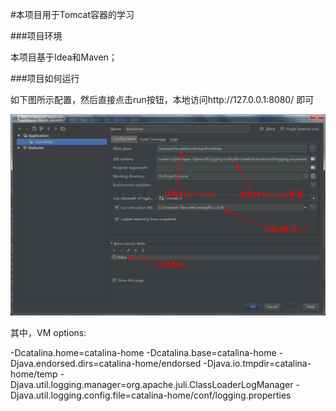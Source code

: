 #本项目用于Tomcat容器的学习

###项目环境

本项目基于Idea和Maven；

###项目如何运行

如下图所示配置，然后直接点击run按钮，本地访问http://127.0.0.1:8080/ 即可

![Idea调试配置](/IdeaDebugConfig.jpg)

其中，VM options:

-Dcatalina.home=catalina-home 
-Dcatalina.base=catalina-home 
-Djava.endorsed.dirs=catalina-home/endorsed 
-Djava.io.tmpdir=catalina-home/temp 
-Djava.util.logging.manager=org.apache.juli.ClassLoaderLogManager 
-Djava.util.logging.config.file=catalina-home/conf/logging.properties


